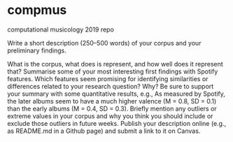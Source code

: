 # compmus
computational musicology 2019 repo



Write a short description (250–500 words) of your corpus and your preliminary findings.

What is the corpus, what does is represent, and how well does it represent that?
Summarise some of your most interesting first findings with Spotify features. Which features seem promising for identifying similarities or differences related to your research question? Why? Be sure to support your summary with some quantitative results, e.g., As measured by Spotify, the later albums seem to have a much higher valence (M = 0.8, SD = 0.1) than the early albums (M = 0.4, SD = 0.3).
Briefly mention any outliers or extreme values in your corpus and why you think you should include or exclude those outliers in future weeks.
Publish your description online (e.g., as README.md in a Github page) and submit a link to it on Canvas.
